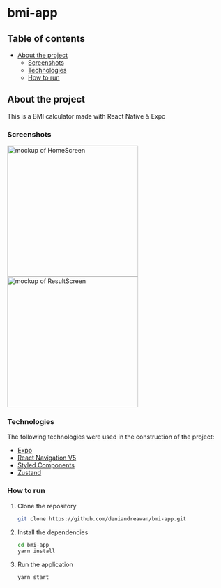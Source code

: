 # bmi-app

## Table of contents

- [About the project](#about-the-project)
  - [Screenshots](#screenshots)
  - [Technologies](#technologies)
  - [How to run](#how-to-run)

## About the project

This is a BMI calculator made with React Native & Expo

### Screenshots

<div>
  <img src="https://user-images.githubusercontent.com/78493997/192034762-31524745-a131-479f-b875-43ea505386ce.png" alt="mockup of HomeScreen" width="300"/>
  <img src="https://user-images.githubusercontent.com/78493997/192034769-97f3cdf0-9e6c-48a8-91b9-7b26a0a62e24.png" alt="mockup of ResultScreen" width="300"/>
</div>

### Technologies

The following technologies were used in the construction of the project:

- [Expo](https://expo.io/)
- [React Navigation V5](https://reactnavigation.org/)
- [Styled Components](https://styled-components.com/)
- [Zustand](https://zustand-demo.pmnd.rs/)

### How to run

1. Clone the repository

   ```bash
   git clone https://github.com/deniandreawan/bmi-app.git
   ```

2. Install the dependencies

   ```bash
   cd bmi-app
   yarn install
   ```

3. Run the application
   ```bash
   yarn start
   ```
